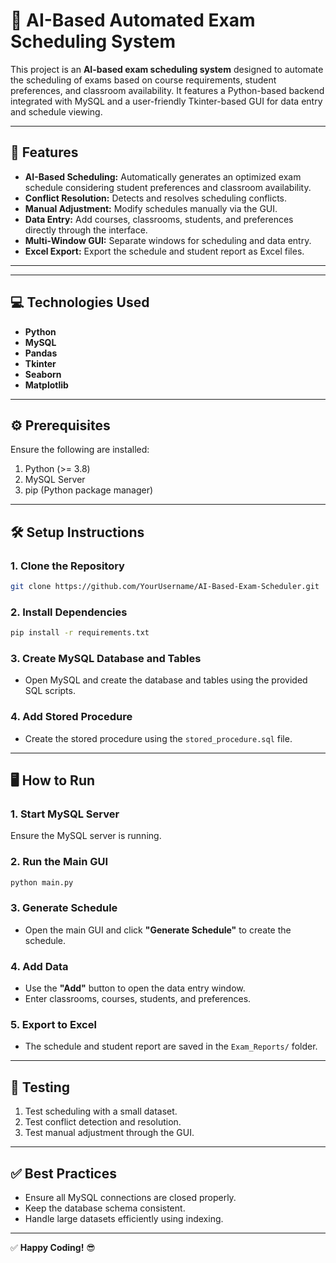 <!-- # AI-Based-Automated-Exam-Schedule-Generation-System
AI-Based Exam Scheduler using Python and MySQL. Automates exam scheduling, minimizes conflicts, and handles large datasets. Includes a data entry window for courses, students, and classrooms.-->

# 🏫 AI-Based Automated Exam Scheduling System

This project is an **AI-based exam scheduling system** designed to automate the scheduling of exams based on course requirements, student preferences, and classroom availability. It features a Python-based backend integrated with MySQL and a user-friendly Tkinter-based GUI for data entry and schedule viewing.

---

## 🚀 Features
- **AI-Based Scheduling:** Automatically generates an optimized exam schedule considering student preferences and classroom availability.  
- **Conflict Resolution:** Detects and resolves scheduling conflicts.  
- **Manual Adjustment:** Modify schedules manually via the GUI.  
- **Data Entry:** Add courses, classrooms, students, and preferences directly through the interface.  
- **Multi-Window GUI:** Separate windows for scheduling and data entry.  
- **Excel Export:** Export the schedule and student report as Excel files.  

---

<!--## 📁 Project Structure
```
├── main.py                   # Main scheduling GUI and logic
├── data_entry.py             # Data entry GUI (linked to main.py)
├── requirements.txt          # Required dependencies
├── stored_procedure.sql      # SQL for creating stored procedure
├── Exam_Reports/             # Folder to store exported reports
└── README.md                 # Project documentation
```-->

---

## 💻 Technologies Used
- **Python**  
- **MySQL**  
- **Pandas**  
- **Tkinter**  
- **Seaborn**  
- **Matplotlib**  

---

## ⚙️ Prerequisites
Ensure the following are installed:
1. Python (>= 3.8)  
2. MySQL Server  
3. pip (Python package manager)  

---

## 🛠️ Setup Instructions
### 1. Clone the Repository
```bash
git clone https://github.com/YourUsername/AI-Based-Exam-Scheduler.git
```

### 2. Install Dependencies
```bash
pip install -r requirements.txt
```

### 3. Create MySQL Database and Tables
- Open MySQL and create the database and tables using the provided SQL scripts.

### 4. Add Stored Procedure
- Create the stored procedure using the `stored_procedure.sql` file.

---

## 🖥️ How to Run
### **1. Start MySQL Server**
Ensure the MySQL server is running.

### **2. Run the Main GUI**
```bash
python main.py
```

### **3. Generate Schedule**
- Open the main GUI and click **"Generate Schedule"** to create the schedule.

### **4. Add Data**
- Use the **"Add"** button to open the data entry window.
- Enter classrooms, courses, students, and preferences.

### **5. Export to Excel**
- The schedule and student report are saved in the `Exam_Reports/` folder.

---

<!--## 📸 Screenshots
### **Main Window**  
![Main Window](screenshots/main_window.png)

### **Data Entry Window**  
![Data Entry Window](screenshots/data_entry.png)

----->

## 🧪 Testing
1. Test scheduling with a small dataset.
2. Test conflict detection and resolution.
3. Test manual adjustment through the GUI.

---

## ✅ Best Practices
- Ensure all MySQL connections are closed properly.  
- Keep the database schema consistent.  
- Handle large datasets efficiently using indexing.  

---

<!--## 🏆 Acknowledgments
Special thanks to contributors and the open-source community for supporting Python and MySQL.  

---

## 📝 License
This project is licensed under the MIT License.

--- -->

✅ **Happy Coding!** 😎
